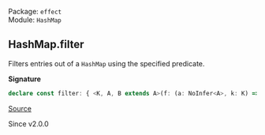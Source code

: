 Package: `effect`<br />
Module: `HashMap`<br />

## HashMap.filter

Filters entries out of a `HashMap` using the specified predicate.

**Signature**

```ts
declare const filter: { <K, A, B extends A>(f: (a: NoInfer<A>, k: K) => a is B): (self: HashMap<K, A>) => HashMap<K, B>; <K, A>(f: (a: NoInfer<A>, k: K) => boolean): (self: HashMap<K, A>) => HashMap<K, A>; <K, A, B extends A>(self: HashMap<K, A>, f: (a: A, k: K) => a is B): HashMap<K, B>; <K, A>(self: HashMap<K, A>, f: (a: A, k: K) => boolean): HashMap<K, A>; }
```

[Source](https://github.com/Effect-TS/effect/tree/main/packages/effect/src/HashMap.ts#L413)

Since v2.0.0